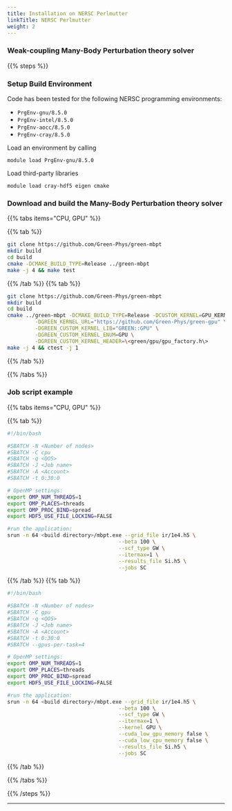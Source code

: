 ```yaml
---
title: Installation on NERSC Perlmutter
linkTitle: NERSC Perlmutter
weight: 2
---
```



### Weak-coupling Many-Body Perturbation theory solver

{{% steps %}}

### Setup Build Environment

Code has been tested for the following NERSC programming environments:

   - `PrgEnv-gnu/8.5.0`
   - `PrgEnv-intel/8.5.0`
   - `PrgEnv-aocc/8.5.0`
   - `PrgEnv-cray/8.5.0`

Load an environment by calling

```Shell
module load PrgEnv-gnu/8.5.0
```

Load third-party libraries

```Shell
module load cray-hdf5 eigen cmake
```

### Download and build the Many-Body Perturbation theory solver


{{% tabs items="CPU, GPU" %}}

{{% tab %}}
  ```Bash Session
  git clone https://github.com/Green-Phys/green-mbpt
  mkdir build
  cd build
  cmake -DCMAKE_BUILD_TYPE=Release ../green-mbpt
  make -j 4 && make test
  ```

{{% /tab %}}
{{% tab %}}
  ```Bash Session
  git clone https://github.com/Green-Phys/green-mbpt
  mkdir build
  cd build
  cmake ../green-mbpt -DCMAKE_BUILD_TYPE=Release -DCUSTOM_KERNEL=GPU_KERNEL \
           -DGREEN_KERNEL_URL="https://github.com/Green-Phys/green-gpu" \
           -DGREEN_CUSTOM_KERNEL_LIB="GREEN::GPU" \
           -DGREEN_CUSTOM_KERNEL_ENUM=GPU \
           -DGREEN_CUSTOM_KERNEL_HEADER=\<green/gpu/gpu_factory.h\>
  make -j 4 && ctest -j 1
  ```

{{% /tab %}}


{{% /tabs %}}


### Job script example

{{% tabs items="CPU, GPU" %}}

{{% tab %}}

  ```Bash Session
  #!/bin/bash

  #SBATCH -N <Number of nodes>
  #SBATCH -C cpu
  #SBATCH -q <QOS>
  #SBATCH -J <Job name>
  #SBATCH -A <Account>
  #SBATCH -t 0:30:0

  # OpenMP settings:
  export OMP_NUM_THREADS=1
  export OMP_PLACES=threads
  export OMP_PROC_BIND=spread
  export HDF5_USE_FILE_LOCKING=FALSE

  #run the application:
  srun -n 64 <build directory>/mbpt.exe --grid_file ir/1e4.h5 \
                                      --beta 100 \
                                      --scf_type GW \
                                      --itermax=1 \
                                      --results_file Si.h5 \
                                      --jobs SC
```

{{% /tab %}}
{{% tab %}}

  ```Bash Session
  #!/bin/bash

  #SBATCH -N <Number of nodes>
  #SBATCH -C gpu
  #SBATCH -q <QOS>
  #SBATCH -J <Job name>
  #SBATCH -A <Account>
  #SBATCH -t 0:30:0
  #SBATCH --gpus-per-task=4

  # OpenMP settings:
  export OMP_NUM_THREADS=1
  export OMP_PLACES=threads
  export OMP_PROC_BIND=spread
  export HDF5_USE_FILE_LOCKING=FALSE

  #run the application:
  srun -n 64 <build directory>/mbpt.exe --grid_file ir/1e4.h5 \
                                      --beta 100 \
                                      --scf_type GW \
                                      --itermax=1 \
                                      --kernel GPU \
                                      --cuda_low_gpu_memory false \
                                      --cuda_low_cpu_memory false \
                                      --results_file Si.h5 \
                                      --jobs SC
```

{{% /tab %}}


{{% /tabs %}}

{{% /steps %}}

***
